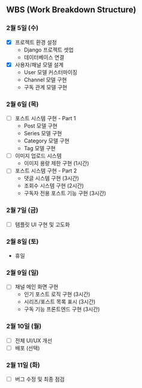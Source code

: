 ## WBS (Work Breakdown Structure)

### 2월 5일 (수)

- [x] 프로젝트 환경 설정
  - Django 프로젝트 셋업
  - 데이터베이스 연결
- [x] 사용자/채널 모델 설계
  - User 모델 커스터마이징
  - Channel 모델 구현
  - 구독 관계 모델 구현

### 2월 6일 (목)

- [ ] 포스트 시스템 구현 - Part 1
  - Post 모델 구현
  - Series 모델 구현
  - Category 모델 구현
  - Tag 모델 구현
- [ ] 이미지 업로드 시스템
  - 이미지 용량 제한 구현 (1시간)
- [ ] 포스트 시스템 구현 - Part 2
  - 댓글 시스템 구현 (3시간)
  - 조회수 시스템 구현 (2시간)
  - 구독자 전용 포스트 기능 구현 (3시간)

### 2월 7일 (금)

- [ ] 템플릿 UI 구현 및 고도화

### 2월 8일 (토)

- 휴일

### 2월 9일 (일)

- [ ] 채널 메인 화면 구현
  - 인기 포스트 로직 구현 (3시간)
  - 시리즈/포스트 목록 표시 (3시간)
  - 구독 기능 프론트엔드 구현 (3시간)

### 2월 10일 (월)

- [ ] 전체 UI/UX 개선
- [ ] 배포 (선택)

### 2월 11일 (화)

- [ ] 버그 수정 및 최종 점검
